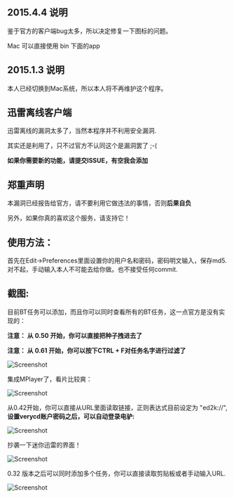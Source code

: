 ## 2015.4.4 说明

鉴于官方的客户端bug太多，所以决定修复一下图标的问题。<br/>

Mac 可以直接使用 bin 下面的app

## 2015.1.3 说明

本人已经切换到Mac系统，所以本人将不再维护这个程序。<br/>

迅雷离线客户端
---
迅雷离线的漏洞太多了，当然本程序并不利用安全漏洞. 

其实还是利用了，只不过官方不认同这个是漏洞罢了 ;-(

**如果你需要新的功能，请提交ISSUE，有空我会添加**

郑重声明
---
本漏洞已经报告给官方，请不要利用它做违法的事情，否则**后果自负**

另外，如果你真的喜欢这个服务，请支持它！

## 使用方法：

首先在Edit->Preferences里面设置你的用户名和密码，密码明文输入，保存md5. 
对不起，手动输入本人不可能去给你做。也不接受任何commit.

## 截图:

目前BT任务可以添加，而且你可以同时查看所有的BT任务，这一点官方是没有实现的：

**注意： 从 0.50 开始，你可以直接把种子拽进去了**

**注意： 从 0.61 开始，你可以按下CTRL + F对任务名字进行过滤了**

![Screenshot](https://raw.github.com/CaledoniaProject/XLCloudClient/master/contrib/screenshot/1.png "Desktop screenshot")

集成MPlayer了，看片比较爽：

![Screenshot](https://raw.github.com/CaledoniaProject/XLCloudClient/master/contrib/screenshot/2.png "Desktop screenshot")

从0.42开始，你可以直接从URL里面读取链接，正则表达式目前设定为 "ed2k://", **设置verycd账户密码之后，可以自动登录电驴:**

![Screenshot](https://raw.github.com/CaledoniaProject/XLCloudClient/master/contrib/screenshot/3.png "Desktop screenshot")

抄袭一下迷你迅雷的界面！

![Screenshot](https://raw.github.com/CaledoniaProject/XLCloudClient/master/contrib/screenshot/4.png "Desktop screenshot")

0.32 版本之后可以同时添加多个任务，你可以直接读取剪贴板或者手动输入URL.

![Screenshot](https://raw.github.com/CaledoniaProject/XLCloudClient/master/contrib/screenshot/5.png "Desktop screenshot")

